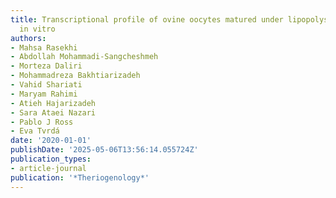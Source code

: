 ```yaml
---
title: Transcriptional profile of ovine oocytes matured under lipopolysaccharide treatment
  in vitro
authors:
- Mahsa Rasekhi
- Abdollah Mohammadi-Sangcheshmeh
- Morteza Daliri
- Mohammadreza Bakhtiarizadeh
- Vahid Shariati
- Maryam Rahimi
- Atieh Hajarizadeh
- Sara Ataei Nazari
- Pablo J Ross
- Eva Tvrdá
date: '2020-01-01'
publishDate: '2025-05-06T13:56:14.055724Z'
publication_types:
- article-journal
publication: '*Theriogenology*'
---
```

